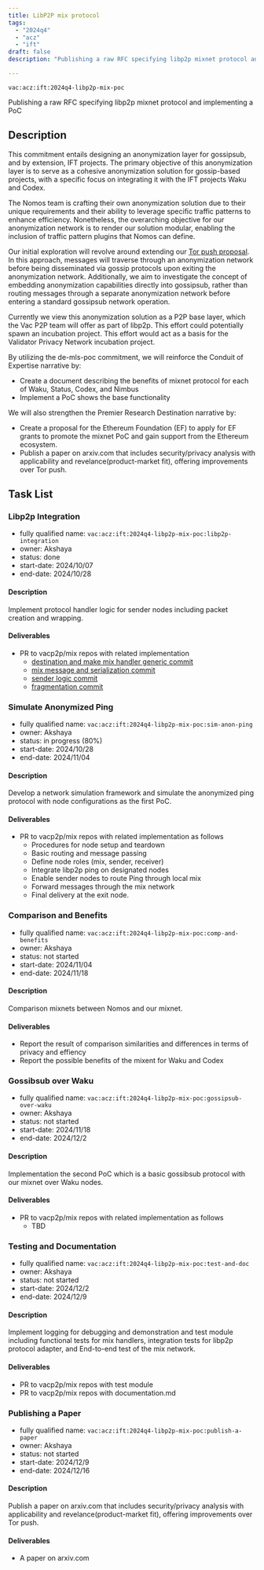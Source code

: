 ```yaml
---
title: LibP2P mix protocol
tags:
  - "2024q4"
  - "acz"
  - "ift"
draft: false
description: "Publishing a raw RFC specifying libp2p mixnet protocol and implementing a PoC"

---
```


`vac:acz:ift:2024q4-libp2p-mix-poc`

Publishing a raw RFC specifying libp2p mixnet protocol and implementing a PoC
## Description

This commitment entails designing an anonymization layer for gossipsub, and by extension, IFT projects.
The primary objective of this anonymization layer is to serve as a cohesive anonymization solution for gossip-based projects,
with a specific focus on integrating it with the IFT projects Waku and Codex.


The Nomos team is crafting their own anonymization solution due to their unique requirements and their ability to leverage specific traffic patterns to enhance efficiency.
Nonetheless, the overarching objective for our anonymization network is to render our solution modular, enabling the inclusion of traffic pattern plugins that Nomos can define.

Our initial exploration will revolve around extending our [Tor push proposal](https://rfc.vac.dev/spec/46/).
In this approach, messages will traverse through an anonymization network before being disseminated via gossip protocols upon exiting the anonymization network.
Additionally, we aim to investigate the concept of embedding anonymization capabilities directly into gossipsub,
rather than routing messages through a separate anonymization network before entering a standard gossipsub network operation.

Currently we view this anonymization solution as a P2P base layer, which the Vac P2P team will offer as part of libp2p.
This effort could potentially spawn an incubation project.
This effort would act as a basis for the Validator Privacy Network incubation project.


By utilizing the de-mls-poc commitment, 
we will reinforce the Conduit of Expertise narrative by:
* Create a document describing the benefits of mixnet protocol for each of Waku, Status, Codex, and Nimbus
* Implement a PoC shows the base functionality

We will also strengthen the Premier Research Destination narrative by:
* Create a proposal for the Ethereum Foundation (EF) to apply for EF grants to promote the mixnet PoC and 
gain support from the Ethereum ecosystem.
* Publish a paper on arxiv.com that includes security/privacy analysis with applicability and revelance(product-market fit), 
offering improvements over Tor push. 

## Task List

### Libp2p Integration

* fully qualified name: `vac:acz:ift:2024q4-libp2p-mix-poc:libp2p-integration`
* owner: Akshaya
* status: done
* start-date: 2024/10/07
* end-date: 2024/10/28

#### Description

Implement protocol handler logic for sender nodes including packet creation and wrapping. 

#### Deliverables

* PR to vacp2p/mix repos with related implementation
	* [destination and make mix handler generic commit](https://github.com/vacp2p/mix/commit/b91185a3b8d549021081c637c94b79bc374399b4)
	* [mix message and serialization commit](https://github.com/vacp2p/mix/commit/3dd51144b1a4d035dd4c3fa3c16a18ea538d0956)
	* [sender logic commit](https://github.com/vacp2p/mix/commit/c954b993589ea173eca18707509545b923a3cdbb)
	* [fragmentation commit](https://github.com/vacp2p/mix/commit/2d0f69859fead80b4782b1014ca68803db3a502b)

### Simulate Anonymized Ping

* fully qualified name: `vac:acz:ift:2024q4-libp2p-mix-poc:sim-anon-ping`
* owner: Akshaya
* status: in progress (80%)
* start-date: 2024/10/28
* end-date: 2024/11/04

#### Description

Develop a network simulation framework and simulate the anonymized ping protocol with
node configurations as the first PoC. 

#### Deliverables

* PR to vacp2p/mix repos with related implementation as follows
	* Procedures for node setup and teardown
	* Basic routing and message passing
	* Define node roles (mix, sender, receiver)
	* Integrate libp2p ping on designated nodes
	* Enable sender nodes to route Ping through local mix
	* Forward messages through the mix network
	* Final delivery at the exit node.

### Comparison and Benefits 

* fully qualified name: `vac:acz:ift:2024q4-libp2p-mix-poc:comp-and-benefits`
* owner: Akshaya
* status: not started
* start-date: 2024/11/04
* end-date: 2024/11/18

#### Description

Comparison mixnets between Nomos and our mixnet. 

#### Deliverables

* Report the result of comparison similarities and differences in terms of 
privacy and effiency
* Report the possible benefits of the mixent for Waku and Codex 

### Gossibsub over Waku 

* fully qualified name: `vac:acz:ift:2024q4-libp2p-mix-poc:gossipsub-over-waku`
* owner: Akshaya
* status: not started
* start-date: 2024/11/18
* end-date: 2024/12/2

#### Description

Implementation the second PoC which is a basic gossibsub protocol with our mixnet over Waku nodes. 

#### Deliverables

* PR to vacp2p/mix repos with related implementation as follows
	* TBD

### Testing and Documentation 

* fully qualified name: `vac:acz:ift:2024q4-libp2p-mix-poc:test-and-doc`
* owner: Akshaya
* status: not started
* start-date: 2024/12/2
* end-date: 2024/12/9

#### Description

Implement logging for debugging and demonstration and test module including 
functional tests for mix handlers, integration tests for libp2p protocol adapter, and
End-to-end test of the mix network.

#### Deliverables

* PR to vacp2p/mix repos with test module
* PR to vacp2p/mix repos with documentation.md 

### Publishing a Paper 

* fully qualified name: `vac:acz:ift:2024q4-libp2p-mix-poc:publish-a-paper`
* owner: Akshaya
* status: not started
* start-date: 2024/12/9
* end-date: 2024/12/16

#### Description

Publish a paper on arxiv.com that includes security/privacy analysis with applicability and revelance(product-market fit), 
offering improvements over Tor push. 

#### Deliverables

* A paper on arxiv.com





